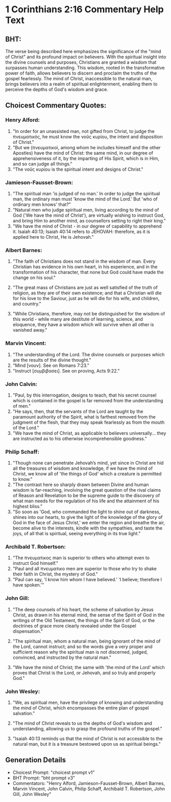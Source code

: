 # 1 Corinthians 2:16 Commentary Help Text

## BHT:
The verse being described here emphasizes the significance of the "mind of Christ" and its profound impact on believers. With the spiritual insight into the divine counsels and purposes, Christians are granted a wisdom that surpasses human understanding. This wisdom, rooted in the transformative power of faith, allows believers to discern and proclaim the truths of the gospel fearlessly. The mind of Christ, inaccessible to the natural man, brings believers into a realm of spiritual enlightenment, enabling them to perceive the depths of God's wisdom and grace.

## Choicest Commentary Quotes:
### Henry Alford:
1. "In order for an unassisted man, not gifted from Christ, to judge the πνευματικός, he must know the νοῦς κυρίου, the intent and disposition of Christ."
2. "But we (πνευματικοί, among whom he includes himself and the other Apostles) have the mind of Christ: the same mind, in our degree of apprehensiveness of it, by the imparting of His Spirit, which is in Him, and so can judge all things."
3. "The νοῦς κυρίου is the spiritual intent and designs of Christ."

### Jamieson-Fausset-Brown:
1. "The spiritual man 'is judged of no man.' In order to judge the spiritual man, the ordinary man must 'know the mind of the Lord.' But 'who of ordinary men knows' that?" 
2. "Natural men who judge spiritual men, living according to the mind of God ('We have the mind of Christ'), are virtually wishing to instruct God, and bring Him to another mind, as counsellors setting to right their king." 
3. "We have the mind of Christ - in our degree of capability to apprehend it. Isaiah 40:13; Isaiah 40:14 refers to JEHOVAH: therefore, as it is applied here to Christ, He is Jehovah."

### Albert Barnes:
1. "The faith of Christians does not stand in the wisdom of man. Every Christian has evidence in his own heart, in his experience, and in the transformation of his character, that none but God could have made the change on his soul." 

2. "The great mass of Christians are just as well satisfied of the truth of religion, as they are of their own existence; and that a Christian will die for his love to the Saviour, just as he will die for his wife, and children, and country."

3. "While Christians, therefore, may not be distinguished for the wisdom of this world - while many are destitute of learning, science, and eloquence, they have a wisdom which will survive when all other is vanished away."

### Marvin Vincent:
1. "The understanding of the Lord. The divine counsels or purposes which are the results of the divine thought." 
2. "Mind [νουν]. See on Romans 7:23." 
3. "Instruct [συμβιβασει]. See on proving, Acts 9:22."

### John Calvin:
1. "Paul, by this interrogation, designs to teach, that his secret counsel which is contained in the gospel is far removed from the understanding of men." 
2. "He says, then, that the servants of the Lord are taught by the paramount authority of the Spirit, what is farthest removed from the judgment of the flesh, that they may speak fearlessly as from the mouth of the Lord." 
3. "We have the mind of Christ, as applicable to believers universally... they are instructed as to his otherwise incomprehensible goodness."

### Philip Schaff:
1. "Though none can penetrate Jehovah’s mind, yet since in Christ are hid all the treasures of wisdom and knowledge, if we have the mind of Christ, we know all of 'the things of God' which a creature is permitted to know."
2. "The contrast here so sharply drawn between Divine and human wisdom is far-reaching, involving the great question of the rival claims of Reason and Revelation to be the supreme guide to the discovery of what man needs for the regulation of his life and the attainment of his highest bliss."
3. "So soon as 'God, who commanded the light to shine out of darkness, shines into our hearts, to give the light of the knowledge of the glory of God in the face of Jesus Christ,' we enter the region and breathe the air, become alive to the interests, kindle with the sympathies, and taste the joys, of all that is spiritual, seeing everything in its true light."

### Archibald T. Robertson:
1. "The πνευματικος man is superior to others who attempt even to instruct God himself."
2. "Paul and all πνευματικο men are superior to those who try to shake their faith in Christ, the mystery of God."
3. "Paul can say, 'I know him whom I have believed.' 'I believe; therefore I have spoken.'"

### John Gill:
1. "The deep counsels of his heart, the scheme of salvation by Jesus Christ, as drawn in his eternal mind, the sense of the Spirit of God in the writings of the Old Testament, the things of the Spirit of God, or the doctrines of grace more clearly revealed under the Gospel dispensation." 

2. "The spiritual man, whom a natural man, being ignorant of the mind of the Lord, cannot instruct; and so the words give a very proper and sufficient reason why the spiritual man is not discerned, judged, convinced, and instructed by the natural man."

3. "We have the mind of Christ; the same with 'the mind of the Lord' which proves that Christ is the Lord, or Jehovah, and so truly and properly God."

### John Wesley:
1. "We, as spiritual men, have the privilege of knowing and understanding the mind of Christ, which encompasses the entire plan of gospel salvation." 

2. "The mind of Christ reveals to us the depths of God's wisdom and understanding, allowing us to grasp the profound truths of the gospel." 

3. "Isaiah 40:13 reminds us that the mind of Christ is not accessible to the natural man, but it is a treasure bestowed upon us as spiritual beings."


## Generation Details
- Choicest Prompt: "choicest prompt v1"
- BHT Prompt: "bht prompt v3"
- Commentators: "Henry Alford, Jamieson-Fausset-Brown, Albert Barnes, Marvin Vincent, John Calvin, Philip Schaff, Archibald T. Robertson, John Gill, John Wesley"
